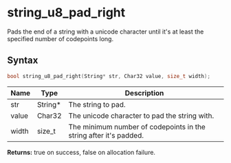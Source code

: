 # string_u8_pad_right

Pads the end of a string with a unicode character until it's at least the specified number of codepoints long.

## Syntax

```c
bool string_u8_pad_right(String* str, Char32 value, size_t width);
```

| Name | Type | Description |
| --- | --- | --- |
| str | String* | The string to pad. |
| value | Char32 | The unicode character to pad the string with. |
| width | size_t | The minimum number of codepoints in the string after it's padded. |

**Returns:** true on success, false on allocation failure.

